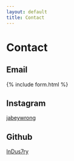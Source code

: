 ```yaml
---
layout: default
title: Contact
---
```

# Contact

## Email

{% include form.html %}

## Instagram

[jabeywrong](https://www.instagram.com/jabeywrong)

## Github

[InDus7ry](https://github.com/InDus7ry)

